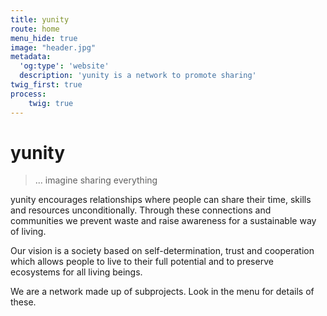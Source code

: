```yaml
---
title: yunity
route: home
menu_hide: true
image: "header.jpg"
metadata:
  'og:type': 'website'
  description: 'yunity is a network to promote sharing'
twig_first: true
process:
    twig: true
---
```


# yunity

> ... imagine sharing everything

yunity encourages relationships where people can share their time, skills and resources unconditionally. Through these connections and communities we prevent waste and raise awareness for a sustainable way of living.

Our vision is a society based on self-determination, trust and cooperation which allows people to live to their full potential and to preserve ecosystems for all living beings.

We are a network made up of subprojects. Look in the menu for details of these.
